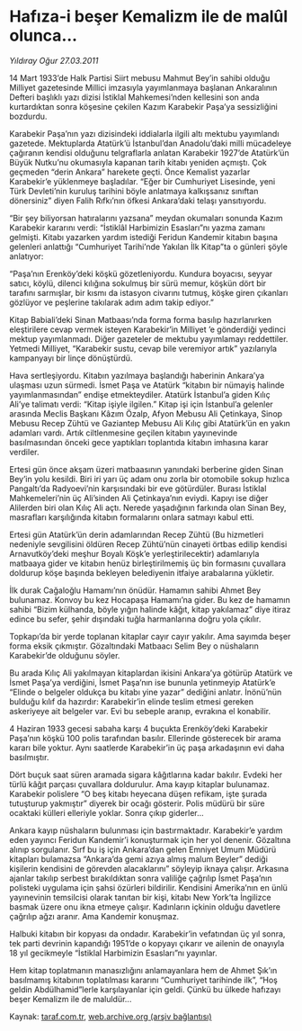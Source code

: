 # Hafıza-i beşer Kemalizm ile de malûl olunca...

*Yıldıray Oğur 27.03.2011*

<div class="yazi"><p>14 Mart 1933’de Halk Partisi Siirt mebusu Mahmut Bey’in sahibi olduğu Milliyet gazetesinde Millici imzasıyla yayımlanmaya başlanan Ankaralının Defteri başlıklı yazı dizisi İstiklal Mahkemesi’nden kellesini son anda kurtardıktan sonra köşesine çekilen Kazım Karabekir Paşa’ya sessizliğini bozdurdu.</p>
<p>Karabekir Paşa’nın yazı dizisindeki iddialarla ilgili altı mektubu yayımlandı gazetede. Mektuplarda Atatürk’ü İstanbul’dan Anadolu’daki milli mücadeleye çağıranın kendisi olduğunu telgraflarla anlatan Karabekir 1927’de Atatürk’ün Büyük Nutku’nu okumasıyla kapanan tarih kitabı yeniden açmıştı. Çok geçmeden “derin Ankara” harekete geçti. Önce Kemalist yazarlar Karabekir’e yüklenmeye başladılar. “Eğer bir Cumhuriyet Lisesinde, yeni Türk Devleti’nin kuruluş tarihini böyle anlatmaya kalkışsanız sınıftan dönersiniz” diyen Falih Rıfkı’nın öfkesi Ankara’daki telaşı yansıtıyordu.</p>
<p>“Bir şey biliyorsan hatıralarını yazsana” meydan okumaları sonunda Kazım Karabekir kararını verdi: “İstiklâl Harbimizin Esasları”nı yazma zamanı gelmişti. Kitabı yazarken yardım istediği Feridun Kandemir kitabın başına gelenleri anlattığı “Cumhuriyet Tarihi’nde Yakılan İlk Kitap”ta o günleri şöyle anlatıyor:</p>
<p>“Paşa’nın Erenköy’deki köşkü gözetleniyordu. Kundura boyacısı, seyyar satıcı, köylü, dilenci kılığına sokulmuş bir sürü memur, köşkün dört bir tarafını sarmışlar, bir kısmı da istasyon civarını tutmuş, köşke giren çıkanları gözlüyor ve peşlerine takılarak adım adım takip ediyor.”</p>
<p>Kitap Babiali’deki Sinan Matbaası’nda forma forma basılıp hazırlanırken eleştirilere cevap vermek isteyen Karabekir’in Milliyet ’e gönderdiği yedinci mektup yayımlanmadı. Diğer gazeteler de mektubu yayımlamayı reddettiler. Yetmedi Milliyet, “Karabekir sustu, cevap bile veremiyor artık” yazılarıyla kampanyayı bir linçe dönüştürdü.</p>
<p>Hava sertleşiyordu. Kitabın yazılmaya başlandığı haberinin Ankara’ya ulaşması uzun sürmedi. İsmet Paşa ve Atatürk “kitabın bir nümayiş halinde yayımlanmasından” endişe etmekteydiler. Atatürk İstanbul’a giden Kılıç Ali’ye talimatı verdi: “Kitap işiyle ilgilen.” Kitap işi için İstanbul’a gelenler arasında Meclis Başkanı Kâzım Özalp, Afyon Mebusu Ali Çetinkaya, Sinop Mebusu Recep Zühtü ve Gaziantep Mebusu Ali Kılıç gibi Atatürk’ün en yakın adamları vardı. Artık ciltlenmesine geçilen kitabın yayınevinde basılmasından önceki gece yaptıkları toplantıda kitabın imhasına karar verdiler.</p>
<p>Ertesi gün önce akşam üzeri matbaasının yanındaki berberine giden Sinan Bey’in yolu kesildi. Biri iri yarı üç adam onu zorla bir otomobile sokup hızlıca Pangaltı’da Radyoevi’nin karşısındaki bir eve götürdüler. Burası İstiklal Mahkemeleri’nin üç Ali’sinden Ali Çetinkaya’nın eviydi. Kapıyı ise diğer Alilerden biri olan Kılıç Ali açtı. Nerede yaşadığının farkında olan Sinan Bey, masrafları karşılığında kitabın formalarını onlara satmayı kabul etti.</p>
<p>Ertesi gün Atatürk’ün derin adamlarından Recep Zühtü (Bu hizmetleri nedeniyle sevgilisini öldüren Recep Zühtü’nün cinayeti örtbas edilip kendisi Arnavutköy’deki meşhur Boyalı Köşk’e yerleştirilecektir) adamlarıyla matbaaya gider ve kitabın henüz birleştirilmemiş üç bin formasını çuvallara doldurup köşe başında bekleyen belediyenin itfaiye arabalarına yükletir.</p>
<p>İlk durak Cağaloğlu Hamamı’nın önüdür. Hamamın sahibi Ahmet Bey bulunamaz. Konvoy bu kez Hocapaşa Hamamı’na gider. Bu kez de hamamın sahibi “Bizim külhanda, böyle yığın halinde kâğıt, kitap yakılamaz” diye itiraz edince bu sefer, şehir dışındaki tuğla harmanlarına doğru yola çıkılır.</p>
<p>Topkapı’da bir yerde toplanan kitaplar cayır cayır yakılır. Ama sayımda beşer forma eksik çıkmıştır. Gözaltındaki Matbaacı Selim Bey o nüshaların Karabekir’de olduğunu söyler.</p>
<p>Bu arada Kılıç Ali yakılmayan kitaplardan ikisini Ankara’ya götürüp Atatürk ve İsmet Paşa’ya verdiğini, İsmet Paşa’nın ise bununla yetinmeyip Atatürk’e “Elinde o belgeler oldukça bu kitabı yine yazar” dediğini anlatır. İnönü’nün bulduğu kılıf da hazırdır: Karabekir’in elinde teslim etmesi gereken askeriyeye ait belgeler var. Evi bu sebeple aranıp, evrakına el konabilir.</p>
<p>4 Haziran 1933 gecesi sabaha karşı 4 buçukta Erenköy’deki Karabekir Paşa’nın köşkü 100 polis tarafından basılır. Ellerinde gösterecek bir arama kararı bile yoktur. Aynı saatlerde Karabekir’in üç paşa arkadaşının evi daha basılmıştır.</p>
<p>Dört buçuk saat süren aramada sigara kâğıtlarına kadar bakılır. Evdeki her türlü kâğıt parçası çuvallara doldurulur. Ama kayıp kitaplar bulunamaz. Karabekir polislere “O beş kitabı heyecana düşen refikam, işte şurada tutuşturup yakmıştır” diyerek bir ocağı gösterir. Polis müdürü bir süre ocaktaki külleri elleriyle yoklar. Sonra çıkıp giderler...</p>
<p>Ankara kayıp nüshaların bulunması için bastırmaktadır. Karabekir’e yardım eden yayıncı Feridun Kandemir’i konuşturmak için her yol denenir. Gözaltına alınıp sorgulanır. Sırf bu iş için Ankara’dan gelen Emniyet Umum Müdürü kitapları bulamazsa “Ankara’da gemi azıya almış malum Beyler” dediği kişilerin kendisini de görevden alacaklarını” söyleyip iknaya çalışır. Arkasına ajanlar takılıp serbest bırakıldıktan sonra valiliğe çağrılıp İsmet Paşa’nın polisteki uygulama için şahsi özürleri bildirilir. Kendisini Amerika’nın en ünlü yayınevinin temsilcisi olarak tanıtan bir kişi, kitabı New York’ta İngilizce basmak üzere onu ikna etmeye çalışır. Kadınların içkinin olduğu davetlere çağrılıp ağzı aranır. Ama Kandemir konuşmaz.</p>
<p>Halbuki kitabın bir kopyası da ondadır. Karabekir’in vefatından üç yıl sonra, tek parti devrinin kapandığı 1951’de o kopyayı çıkarır ve ailenin de onayıyla 18 yıl gecikmeyle “İstiklal Harbimizin Esasları”nı yayınlar.</p>
<p>Hem kitap toplatmanın manasızlığını anlamayanlara hem de Ahmet Şık’ın basılmamış kitabının toplatılması kararını “Cumhuriyet tarihinde ilk”, “Hoş geldin Abdülhamid”lerle karşılayanlar için geldi. Çünkü bu ülkede hafızayı beşer Kemalizm ile de maluldür...</p>
</div>

Kaynak: [taraf.com.tr](http://www.taraf.com.tr/yildiray-ogur/makale-hafiza-i-beser-kemalizm-ile-de-malul-olunca.htm), [web.archive.org (arşiv bağlantısı)](http://web.archive.org/web/20130709185633/http://www.taraf.com.tr/yildiray-ogur/makale-hafiza-i-beser-kemalizm-ile-de-malul-olunca.htm)
